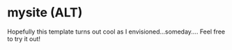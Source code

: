 # mysite (ALT)
Hopefully this template turns out cool as I envisioned...someday....
Feel free to try it out! 
